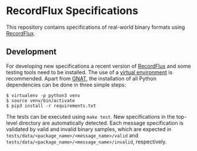 # RecordFlux Specifications

This repository contains specifications of real-world binary formats using [RecordFlux](https://github.com/Componolit/RecordFlux/).

## Development

For developing new specifications a recent version of [RecordFlux](https://github.com/Componolit/RecordFlux/) and some testing tools need to be installed. The use of a [virtual environment](https://docs.python.org/3/tutorial/venv.html) is recommended. Apart from [GNAT](https://www.adacore.com/download), the installation of all Python dependencies can be done in three simple steps:

```Console
$ virtualenv -p python3 venv
$ source venv/bin/activate
$ pip3 install -r requirements.txt
```

The tests can be executed using `make test`. New specifications in the top-level directory are automatically detected. Each message specification is validated by valid and invalid binary samples, which are expected in `tests/data/<package_name>/<message_name>/valid` and `tests/data/<package_name>/<message_name>/invalid`, respectively.


